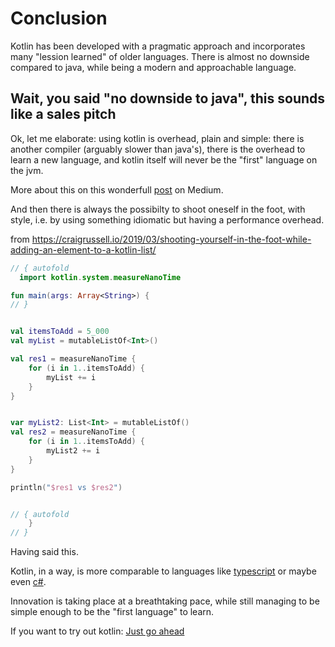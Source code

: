 
# Conclusion

Kotlin has been developed with a pragmatic approach and incorporates many 
"lession learned" of older languages. There is almost no downside compared
 to java, while being a modern and approachable language.

## Wait, you said "no downside to java", this sounds like a sales pitch

Ok, let me elaborate: using kotlin is overhead, plain and simple: there is another compiler
(arguably slower than java's), there is the overhead to learn a new language, and kotlin itself
will never be the "first" language on the jvm. 


More about this on this wonderfull [post](https://medium.com/@BladeCoder/exploring-kotlins-hidden-costs-part-1-fbb9935d9b62) on Medium.


And then there is always the possibilty to
shoot oneself in the foot, with style, i.e. by using something  idiomatic but having a performance 
overhead. 


from https://craigrussell.io/2019/03/shooting-yourself-in-the-foot-while-adding-an-element-to-a-kotlin-list/


```kotlin runnable
// { autofold
  import kotlin.system.measureNanoTime

fun main(args: Array<String>) {
// }


val itemsToAdd = 5_000
val myList = mutableListOf<Int>()

val res1 = measureNanoTime {
    for (i in 1..itemsToAdd) {
        myList += i
    }
}


var myList2: List<Int> = mutableListOf()
val res2 = measureNanoTime {
    for (i in 1..itemsToAdd) {
        myList2 += i
    }
}

println("$res1 vs $res2")


// { autofold
    }
// }
```





Having said this.

 
 
 
 Kotlin, in a way, is more comparable to languages like [typescript](http://typescript.org/) 
or maybe even [c#](https://docs.microsoft.com/en-us/dotnet/csharp/programming-guide/).

Innovation is taking place at a breathtaking pace, while still managing to be simple 
enough to be the "first language" to learn.

If you want to try out kotlin: [Just go ahead](https://try.kotlinlang.org)